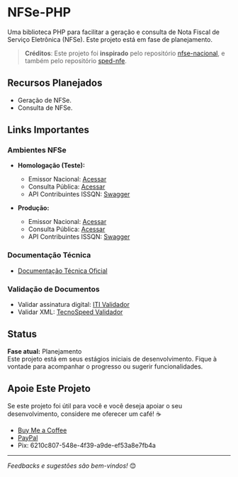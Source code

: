 # NFSe-PHP

Uma biblioteca PHP para facilitar a geração e consulta de Nota Fiscal de Serviço Eletrônica (NFSe). Este projeto está em fase de planejamento.

> **Créditos**: Este projeto foi **inspirado** pelo repositório [nfse-nacional](https://github.com/Rainzart/nfse-nacional), e também pelo repositório [sped-nfe](https://github.com/nfephp-org/sped-nfe).

## Recursos Planejados
- Geração de NFSe.
- Consulta de NFSe.

## Links Importantes

### Ambientes NFSe
- **Homologação (Teste):**
  - Emissor Nacional: [Acessar](https://www.producaorestrita.nfse.gov.br/EmissorNacional/)
  - Consulta Pública: [Acessar](https://www.producaorestrita.nfse.gov.br/ConsultaPublica/?tpc=1&chave=26116...)
  - API Contribuintes ISSQN: [Swagger](https://www.producaorestrita.nfse.gov.br/swagger/contribuintesissqn/)

- **Produção:**
  - Emissor Nacional: [Acessar](https://www.nfse.gov.br/EmissorNacional/)
  - Consulta Pública: [Acessar](https://www.nfse.gov.br/ConsultaPublica/?tpc=1&chave=2611606...)
  - API Contribuintes ISSQN: [Swagger](https://www.nfse.gov.br/swagger/contribuintesissqn/)

### Documentação Técnica
- [Documentação Técnica Oficial](https://www.gov.br/nfse/pt-br/biblioteca/documentacao-tecnica)

### Validação de Documentos
- Validar assinatura digital: [ITI Validador](https://validar.iti.gov.br/)
- Validar XML: [TecnoSpeed Validador](https://validador.nfe.tecnospeed.com.br/)

## Status
**Fase atual:** Planejamento  
Este projeto está em seus estágios iniciais de desenvolvimento. Fique à vontade para acompanhar o progresso ou sugerir funcionalidades.

## Apoie Este Projeto

Se este projeto foi útil para você e você deseja apoiar o seu desenvolvimento, considere me oferecer um café! ☕  
- [Buy Me a Coffee](https://buymeacoffee.com/cesarlopes) 
- [PayPal](https://www.paypal.com/donate/?hosted_button_id=TAYGFRDLJQH3W)
- Pix: 6210c807-548e-4f39-a9de-ef53a8e7fb4a  
---

_Feedbacks e sugestões são bem-vindos!_ 😊
